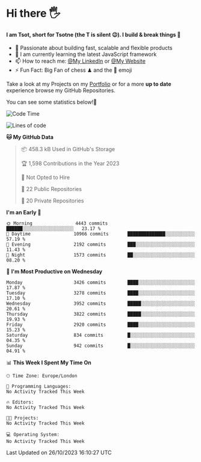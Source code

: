 # Hi there :raised_hand_with_fingers_splayed:
#### I am Tsot, short for Tsotne (the T is silent :wink:). I build & break things :space_invader:
- :telescope: Passionate about building fast, scalable and flexible products
- :seedling: I am currently learning the latest JavaScript framework 
- :mailbox: How to reach me: [@My LinkedIn](https://www.linkedin.com/in/tsotne-gvadzabia/) or [@My Website](https://tsotne.co.uk/contact)
- :zap: Fun Fact: Big Fan of chess ♟ and the 👾 emoji

Take a look at my Projects on my [Portfolio](https://tsotne.co.uk/) or for a more **up to date** experience browse my GitHub Repositories.

You can see some statistics below!:space_invader:
<!--START_SECTION:waka-->
![Code Time](http://img.shields.io/badge/Code%20Time-761%20hrs%202%20mins-blue)

![Lines of code](https://img.shields.io/badge/From%20Hello%20World%20I%27ve%20Written-7.9%20million%20lines%20of%20code-blue)

**🐱 My GitHub Data** 

> 📦 458.3 kB Used in GitHub's Storage 
 > 
> 🏆 1,598 Contributions in the Year 2023
 > 
> 🚫 Not Opted to Hire
 > 
> 📜 22 Public Repositories 
 > 
> 🔑 20 Private Repositories 
 > 
**I'm an Early 🐤** 

```text
🌞 Morning                4443 commits        ██████░░░░░░░░░░░░░░░░░░░   23.17 % 
🌆 Daytime                10966 commits       ██████████████░░░░░░░░░░░   57.19 % 
🌃 Evening                2192 commits        ███░░░░░░░░░░░░░░░░░░░░░░   11.43 % 
🌙 Night                  1573 commits        ██░░░░░░░░░░░░░░░░░░░░░░░   08.20 % 
```
📅 **I'm Most Productive on Wednesday** 

```text
Monday                   3426 commits        ████░░░░░░░░░░░░░░░░░░░░░   17.87 % 
Tuesday                  3278 commits        ████░░░░░░░░░░░░░░░░░░░░░   17.10 % 
Wednesday                3952 commits        █████░░░░░░░░░░░░░░░░░░░░   20.61 % 
Thursday                 3822 commits        █████░░░░░░░░░░░░░░░░░░░░   19.93 % 
Friday                   2920 commits        ████░░░░░░░░░░░░░░░░░░░░░   15.23 % 
Saturday                 834 commits         █░░░░░░░░░░░░░░░░░░░░░░░░   04.35 % 
Sunday                   942 commits         █░░░░░░░░░░░░░░░░░░░░░░░░   04.91 % 
```


📊 **This Week I Spent My Time On** 

```text
🕑︎ Time Zone: Europe/London

💬 Programming Languages: 
No Activity Tracked This Week

🔥 Editors: 
No Activity Tracked This Week

🐱‍💻 Projects: 
No Activity Tracked This Week

💻 Operating System: 
No Activity Tracked This Week
```


 Last Updated on 26/10/2023 16:10:27 UTC
<!--END_SECTION:waka-->
